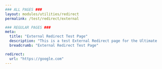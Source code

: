 ```yaml
---
### ALL PAGES ###
layout: modules/utilities/redirect
permalink: /test/redirect/external

### REGULAR PAGES ###
meta:
  title: "External Redirect Test Page"
  description: "This is a test External Redirect page for the Ultimate Jekyll Manager."
  breadcrumb: "External Redirect Test Page"

redirect:
  url: "https://google.com"
---
```

